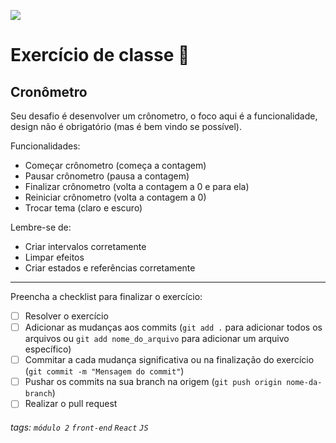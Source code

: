 ![](https://i.imgur.com/xG74tOh.png)

# Exercício de classe 🏫

## Cronômetro

Seu desafio é desenvolver um crônometro, o foco aqui é a funcionalidade, design não é obrigatório (mas é bem vindo se possível).

Funcionalidades:
- Começar crônometro (começa a contagem)
- Pausar crônometro (pausa a contagem)
- Finalizar crônometro (volta a contagem a 0 e para ela)
- Reiniciar crônometro (volta a contagem a 0)
- Trocar tema (claro e escuro)

Lembre-se de:
- Criar intervalos corretamente
- Limpar efeitos
- Criar estados e referências corretamente

--- 

Preencha a checklist para finalizar o exercício:

- [ ] Resolver o exercício
- [ ] Adicionar as mudanças aos commits (`git add .` para adicionar todos os arquivos ou `git add nome_do_arquivo` para adicionar um arquivo específico)
- [ ] Commitar a cada mudança significativa ou na finalização do exercício (`git commit -m "Mensagem do commit"`)
- [ ] Pushar os commits na sua branch na origem (`git push origin nome-da-branch`)
- [ ] Realizar o pull request

###### tags: `módulo 2` `front-end` `React` `JS`  
